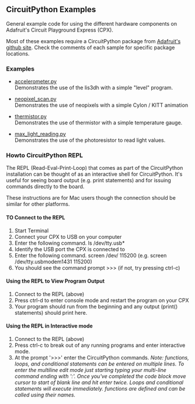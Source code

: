 ## CircuitPython Examples
General example code for using the different hardware components on Adafruit's Circuit Playground Express (CPX).

Most of these examples require a CircuitPython package from [Adafruit's github site](https://github.com/adafruit). Check the comments of each sample for specific package locations.

### Examples

- [accelerometer.py](accelerometer.py)  
Demonstrates the use of the lis3dh with a simple "level" program.

- [neopixel_scan.py](neopixel_scan.py)  
Demonstrates the use of neopixels with a simple Cylon / KITT animation

- [thermistor.py](thermistor.py)  
Demonstrates the use of thermistor with a simple temperature gauge.

- [max_light_reading.py](max_light_reading.py)  
Demonstrates the use of the photoresistor to read light values.

### Howto CircuitPython REPL

The REPL (Read-Eval-Print-Loop) that comes as part of the CircuitPython installation can be thought of as an interactive shell for CircuitPython. It's useful for seeing board output (e.g. print statements) and for issuing commands directly to the board.

These instructions are for Mac users though the connection should be similar for other platforms.

#### TO Connect to the REPL

1.  Start Terminal
2.  Connect your CPX to USB on your computer
3.  Enter the following command.
      ls /dev/tty.usb*
4.  Identify the USB port the CPX is connected to
5.  Enter the following command.
      screen /dev/<CPX USB PORT> 115200
      (e.g. screen /dev/tty.usbmodem1431 115200)
6.  You should see the command prompt >>> (if not, try pressing ctrl-c)

#### Using the REPL to View Program Output

1.  Connect to the REPL (above)
2.  Press ctrl-d to enter console mode and restart the program on your CPX
3.  Your program should run from the beginning and any output (print() statements) should print here.

#### Using the REPL in Interactive mode

1.  Connect to the REPL (above)
2.  Press ctrl-c to break out of any running programs and enter interactive mode.
3.  At the prompt '>>>' enter the CircuitPython commands. *Note: functions, loops, and conditional statements can be entered on multiple lines. To enter the multiline edit mode just starting typing your multi-line command ending with ':'. Once you've completed the code block move cursor to start of blank line and hit enter twice. Loops and conditional statements will execute immediately. functions are defined and can be called using their names.*
